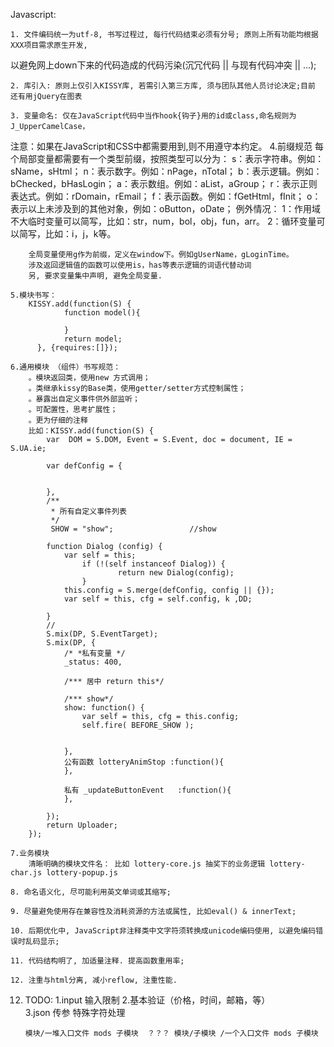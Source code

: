 Javascript:

	1. 文件编码统一为utf-8, 书写过程过, 每行代码结束必须有分号; 原则上所有功能均根据XXX项目需求原生开发, 
以避免网上down下来的代码造成的代码污染(沉冗代码 || 与现有代码冲突 || ...);

	2. 库引入: 原则上仅引入KISSY库, 若需引入第三方库, 须与团队其他人员讨论决定;目前 还有用jQuery在图表

	3. 变量命名: 仅在JavaScript代码中当作hook{钩子}用的id或class,命名规则为J_UpperCamelCase，
注意：如果在JavaScript和CSS中都需要用到,则不用遵守本约定。
	4.前缀规范
		每个局部变量都需要有一个类型前缀，按照类型可以分为：
			s：表示字符串。例如：sName，sHtml；
			n：表示数字。例如：nPage，nTotal；
			b：表示逻辑。例如：bChecked，bHasLogin；
			a：表示数组。例如：aList，aGroup；
			r：表示正则表达式。例如：rDomain，rEmail；
			f：表示函数。例如：fGetHtml，fInit；
			o：表示以上未涉及到的其他对象，例如：oButton，oDate；
		例外情况：
			1：作用域不大临时变量可以简写，比如：str，num，bol，obj，fun，arr。
			2：循环变量可以简写，比如：i，j，k等。

		全局变量使用g作为前缀，定义在window下。例如gUserName，gLoginTime。
		涉及返回逻辑值的函数可以使用is，has等表示逻辑的词语代替动词
		另, 要求变量集中声明, 避免全局变量.

	5.模块书写：
		KISSY.add(function(S) {
	    		function model(){
	 
	    		}
	    		return model;
		  }, {requires:[]});

	6.通用模块 （组件）书写规范：
		。模块返回类，使用new 方式调用；
		。类继承kissy的Base类，使用getter/setter方式控制属性；	
		。暴露出自定义事件供外部监听；
		。可配置性，思考扩展性；
		。更为仔细的注释
		比如：KISSY.add(function(S) {
			var  DOM = S.DOM, Event = S.Event, doc = document, IE = S.UA.ie;
		
			var defConfig = {
				
				
			},
			/**
			 * 所有自定义事件列表
			 */
			 SHOW = "show";					//show
	
			function Dialog (config) {
				var self = this; 
		        	if (!(self instanceof Dialog)) { 
		            		return new Dialog(config); 
		        	}		
				this.config = S.merge(defConfig, config || {});
				var self = this, cfg = self.config, k ,DD;
				
			}
			//
			S.mix(DP, S.EventTarget);
			S.mix(DP, {
				/* *私有变量 */
				_status: 400,
		
				/*** 居中 return this*/
			
				/*** show*/
		        show: function() {
		            var self = this, cfg = this.config;
		            self.fire( BEFORE_SHOW );
				
			
				},
				公有函数 lotteryAnimStop :function(){
				},
		
				私有 _updateButtonEvent	:function(){
				},
				
			});
	    	return Uploader;
		});
		
	7.业务模块
		清晰明确的模块文件名： 比如 lottery-core.js 抽奖下的业务逻辑 lottery-char.js lottery-popup.js 

	8. 命名语义化, 尽可能利用英文单词或其缩写;
	
	9. 尽量避免使用存在兼容性及消耗资源的方法或属性, 比如eval() & innerText;
	
	10. 后期优化中, JavaScript非注释类中文字符须转换成unicode编码使用, 以避免编码错误时乱码显示;
	
	11. 代码结构明了, 加适量注释. 提高函数重用率;
	
	12. 注重与html分离, 减小reflow, 注重性能.

			

	


12. TODO: 1.input  输入限制 
	      2.基本验证（价格，时间，邮箱，等）	
		3.json 传参 特殊字符处理	

		模块/一堆入口文件 mods 子模块  ？？？ 模块/子模块 /一个入口文件 mods 子模块
